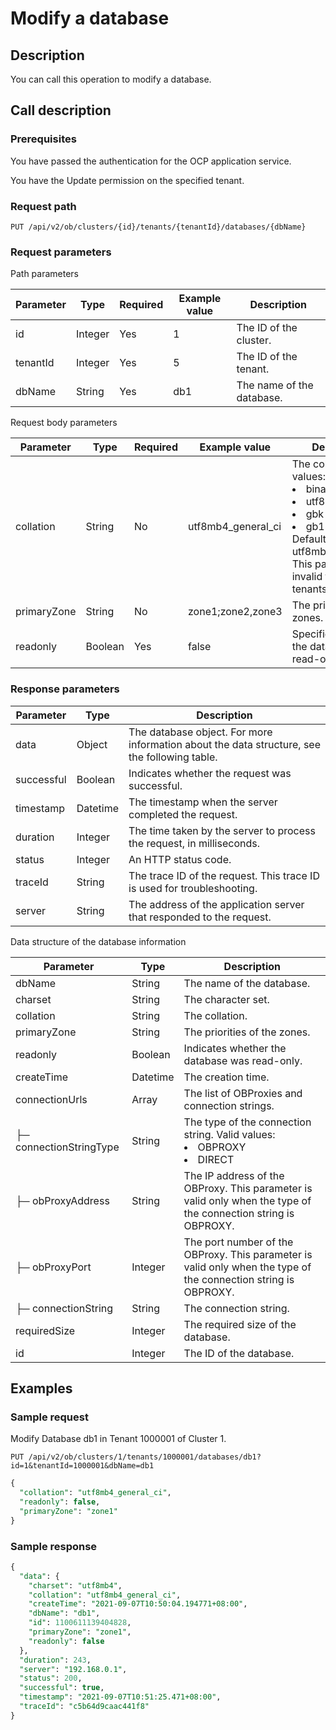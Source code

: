 Modify a database 
======================================



Description 
--------------------------------

You can call this operation to modify a database.

Call description 
-------------------------------------

### Prerequisites 

You have passed the authentication for the OCP application service. 

You have the Update permission on the specified tenant.

### Request path 

`PUT /api/v2/ob/clusters/{id}/tenants/{tenantId}/databases/{dbName}`

### Request parameters 

Path parameters


| Parameter |  Type   | Required | Example value |        Description        |
|-----------|---------|----------|---------------|---------------------------|
| id        | Integer | Yes      | 1             | The ID of the cluster.    |
| tenantId  | Integer | Yes      | 5             | The ID of the tenant.     |
| dbName    | String  | Yes      | db1           | The name of the database. |



Request body parameters


|  Parameter  |  Type   | Required |   Example value    |                                                                                                                                                                                                                                                                              Description                                                                                                                                                                                                                                                                               |
|-------------|---------|----------|--------------------|------------------------------------------------------------------------------------------------------------------------------------------------------------------------------------------------------------------------------------------------------------------------------------------------------------------------------------------------------------------------------------------------------------------------------------------------------------------------------------------------------------------------------------------------------------------------|
| collation   | String  | No       | utf8mb4_general_ci | The collation. Valid values: <li> binary   </li><li> utf8mb4    </li><li> gbk    </li><li> gb18030   </li>  Default value: utf8mb4_general_ci. This parameter is invalid for Oracle tenants. |
| primaryZone | String  | No       | zone1;zone2,zone3  | The priorities of the zones.                                                                                                                                                                                                                                                                                                                                                                                                                                                                                                                                           |
| readonly    | Boolean | Yes      | false              | Specifies whether the database is read-only.                                                                                                                                                                                                                                                                                                                                                                                                                                                                                                                           |



### Response parameters 



| Parameter  |   Type   |                                         Description                                          |
|------------|----------|----------------------------------------------------------------------------------------------|
| data       | Object   | The database object. For more information about the data structure, see the following table. |
| successful | Boolean  | Indicates whether the request was successful.                                                |
| timestamp  | Datetime | The timestamp when the server completed the request.                                         |
| duration   | Integer  | The time taken by the server to process the request, in milliseconds.                        |
| status     | Integer  | An HTTP status code.                                                                         |
| traceId    | String   | The trace ID of the request. This trace ID is used for troubleshooting.                      |
| server     | String   | The address of the application server that responded to the request.                         |



Data structure of the database information


|        Parameter        |   Type   |                                                                                 Description                                                                                 |
|-------------------------|----------|-----------------------------------------------------------------------------------------------------------------------------------------------------------------------------|
| dbName                  | String   | The name of the database.                                                                                                                                                   |
| charset                 | String   | The character set.                                                                                                                                                          |
| collation               | String   | The collation.                                                                                                                                                              |
| primaryZone             | String   | The priorities of the zones.                                                                                                                                                |
| readonly                | Boolean  | Indicates whether the database was read-only.                                                                                                                               |
| createTime              | Datetime | The creation time.                                                                                                                                                          |
| connectionUrls          | Array    | The list of OBProxies and connection strings.                                                                                                                               |
| ├─ connectionStringType | String   | The type of the connection string. Valid values: <li> OBPROXY   </li><li> DIRECT  </li>  |
| ├─ obProxyAddress       | String   | The IP address of the OBProxy. This parameter is valid only when the type of the connection string is OBPROXY.                                              |
| ├─ obProxyPort          | Integer  | The port number of the OBProxy. This parameter is valid only when the type of the connection string is OBPROXY.                                             |
| ├─ connectionString     | String   | The connection string.                                                                                                                                                      |
| requiredSize            | Integer  | The required size of the database.                                                                                                                                          |
| id                      | Integer  | The ID of the database.                                                                                                                                                     |



Examples 
-----------------------------

### Sample request 

Modify Database db1 in Tenant 1000001 of Cluster 1. 

`PUT /api/v2/ob/clusters/1/tenants/1000001/databases/db1?id=1&tenantId=1000001&dbName=db1`

```sql
{
  "collation": "utf8mb4_general_ci",
  "readonly": false,
  "primaryZone": "zone1"
}
```



### Sample response 

```sql
{
  "data": {
    "charset": "utf8mb4",
    "collation": "utf8mb4_general_ci",
    "createTime": "2021-09-07T10:50:04.194771+08:00",
    "dbName": "db1",
    "id": 1100611139404828,
    "primaryZone": "zone1",
    "readonly": false
  },
  "duration": 243,
  "server": "192.168.0.1",
  "status": 200,
  "successful": true,
  "timestamp": "2021-09-07T10:51:25.471+08:00",
  "traceId": "c5b64d9caac441f8"
}
```


